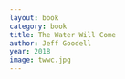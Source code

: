 ```yaml
---
layout: book
category: book
title: The Water Will Come
author: Jeff Goodell
year: 2018
image: twwc.jpg
---
```

